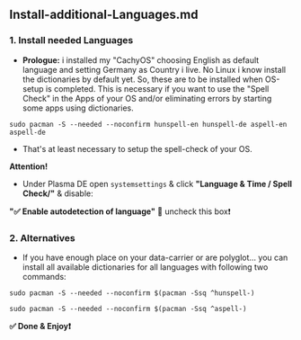 ## Install-additional-Languages.md

### 1. Install needed Languages

* **Prologue:** i installed my "CachyOS" choosing English as default language and setting Germany as Country i live. No
Linux i know install the dictionaries by default yet. So, these are to be installed when OS-setup is completed. This is
necessary if you want to use the "Spell Check" in the Apps of your OS and/or eliminating errors by starting some apps
using dictionaries.

`sudo pacman -S --needed --noconfirm hunspell-en hunspell-de aspell-en aspell-de`

* That's at least necessary to setup the spell-check of your OS.
  
**Attention!**
* Under Plasma DE open `systemsettings` & click **"Language & Time / Spell Check/"** & disable:

**"✅ Enable autodetection of language"** 🟰 uncheck this box❗️

### 2. Alternatives

* If you have enough place on your data-carrier or are polyglot… you can install all available dictionaries for all
languages with following two commands:

```
sudo pacman -S --needed --noconfirm $(pacman -Ssq ^hunspell-)

sudo pacman -S --needed --noconfirm $(pacman -Ssq ^aspell-)
```

**✅ Done & Enjoy❗️**


